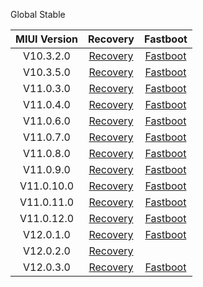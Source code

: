 Global Stable

| MIUI Version | Recovery | Fastboot |
| :------: | :------: | :------: |
| V10.3.2.0 | [Recovery](https://bigota.d.miui.com/V10.3.2.0.PCOMIXM/miui_GINKGOGlobal_V10.3.2.0.PCOMIXM_857e1900bf_9.0.zip)    | [Fastboot](https://bigota.d.miui.com/V10.3.2.0.PCOMIXM/ginkgo_global_images_V10.3.2.0.PCOMIXM_20190913.0000.00_9.0_global_78303ebdfd.tgz)    |
| V10.3.5.0 | [Recovery](https://bigota.d.miui.com/V10.3.5.0.PCOMIXM/miui_GINKGOGlobal_V10.3.5.0.PCOMIXM_b06466d774_9.0.zip)    | [Fastboot](https://bigota.d.miui.com/V10.3.5.0.PCOMIXM/ginkgo_global_images_V10.3.5.0.PCOMIXM_20191013.0000.00_9.0_global_1d19b5a3ce.tgz)    |
| V11.0.3.0 | [Recovery](https://bigota.d.miui.com/V11.0.3.0.PCOMIXM/miui_GINKGOGlobal_V11.0.3.0.PCOMIXM_1b9baa227b_9.0.zip)    | [Fastboot](https://bigota.d.miui.com/V11.0.3.0.PCOMIXM/ginkgo_global_images_V11.0.3.0.PCOMIXM_20191119.0000.00_9.0_global_a8923e1765.tgz)    |
| V11.0.4.0 | [Recovery](https://bigota.d.miui.com/V11.0.4.0.PCOMIXM/miui_GINKGOGlobal_V11.0.4.0.PCOMIXM_883ec1c954_9.0.zip)    | [Fastboot](https://bigota.d.miui.com/V11.0.4.0.PCOMIXM/ginkgo_global_images_V11.0.4.0.PCOMIXM_20200102.0000.00_9.0_global_293e7c8e28.tgz)    |
| V11.0.6.0 | [Recovery](https://bigota.d.miui.com/V11.0.6.0.PCOMIXM/miui_GINKGOGlobal_V11.0.6.0.PCOMIXM_a27054eb8f_9.0.zip)    | [Fastboot](https://bigota.d.miui.com/V11.0.6.0.PCOMIXM/ginkgo_global_images_V11.0.6.0.PCOMIXM_20200121.0000.00_9.0_global_f664db36a1.tgz)    |
| V11.0.7.0 | [Recovery](https://bigota.d.miui.com/V11.0.7.0.PCOMIXM/miui_GINKGOGlobal_V11.0.7.0.PCOMIXM_8b2a9f5dbe_9.0.zip)    | [Fastboot](https://bigota.d.miui.com/V11.0.7.0.PCOMIXM/ginkgo_global_images_V11.0.7.0.PCOMIXM_20200310.0000.00_9.0_global_35dd1392ba.tgz)    |
| V11.0.8.0 | [Recovery](https://bigota.d.miui.com/V11.0.8.0.PCOMIXM/miui_GINKGOGlobal_V11.0.8.0.PCOMIXM_f9fd10c076_9.0.zip)    | [Fastboot](https://bigota.d.miui.com/V11.0.8.0.PCOMIXM/ginkgo_global_images_V11.0.8.0.PCOMIXM_20200319.0000.00_9.0_global_8f5afce762.tgz)    |
| V11.0.9.0 | [Recovery](https://bigota.d.miui.com/V11.0.9.0.PCOMIXM/miui_GINKGOGlobal_V11.0.9.0.PCOMIXM_59d042a821_9.0.zip)    | [Fastboot](https://bigota.d.miui.com/V11.0.9.0.PCOMIXM/ginkgo_global_images_V11.0.9.0.PCOMIXM_20200601.0000.00_9.0_global_2903c58fee.tgz)    |
| V11.0.10.0 | [Recovery](https://bigota.d.miui.com/V11.0.10.0.PCOMIXM/miui_GINKGOGlobal_V11.0.10.0.PCOMIXM_d713b2dbf8_9.0.zip)    | [Fastboot](https://bigota.d.miui.com/V11.0.10.0.PCOMIXM/ginkgo_global_images_V11.0.10.0.PCOMIXM_20200912.0000.00_9.0_global_f94e1fc603.tgz)    |
| V11.0.11.0 | [Recovery](https://bigota.d.miui.com/V11.0.11.0.PCOMIXM/miui_GINKGOGlobal_V11.0.11.0.PCOMIXM_793f382e0d_9.0.zip)    | [Fastboot](https://bigota.d.miui.com/V11.0.11.0.PCOMIXM/ginkgo_global_images_V11.0.11.0.PCOMIXM_20201001.0000.00_9.0_global_389eff34c9.tgz)    |
| V11.0.12.0 | [Recovery](https://bigota.d.miui.com/V11.0.12.0.PCOMIXM/miui_GINKGOGlobal_V11.0.12.0.PCOMIXM_912960e1fc_9.0.zip)    | [Fastboot](https://bigota.d.miui.com/V11.0.12.0.PCOMIXM/ginkgo_global_images_V11.0.12.0.PCOMIXM_20201119.0000.00_9.0_global_37804edbcb.tgz)    |
| V12.0.1.0 | [Recovery](https://bigota.d.miui.com/V12.0.1.0.QCOMIXM/miui_GINKGOGlobal_V12.0.1.0.QCOMIXM_f5da3c2665_10.0.zip)    | [Fastboot](https://bigota.d.miui.com/V12.0.1.0.QCOMIXM/ginkgo_global_images_V12.0.1.0.QCOMIXM_20201019.0000.00_10.0_global_a4829c10a8.tgz)    |
| V12.0.2.0 | [Recovery](https://bigota.d.miui.com/V12.0.2.0.QCOMIXM/miui_GINKGOGlobal_V12.0.2.0.QCOMIXM_b58f9663d7_10.0.zip)    |
| V12.0.3.0 | [Recovery](https://bigota.d.miui.com/V12.0.3.0.QCOMIXM/miui_GINKGOGlobal_V12.0.3.0.QCOMIXM_265dab17e2_10.0.zip)    | [Fastboot](https://bigota.d.miui.com/V12.0.3.0.QCOMIXM/ginkgo_global_images_V12.0.3.0.QCOMIXM_20201226.0000.00_10.0_global_044c052090.tgz)    |
